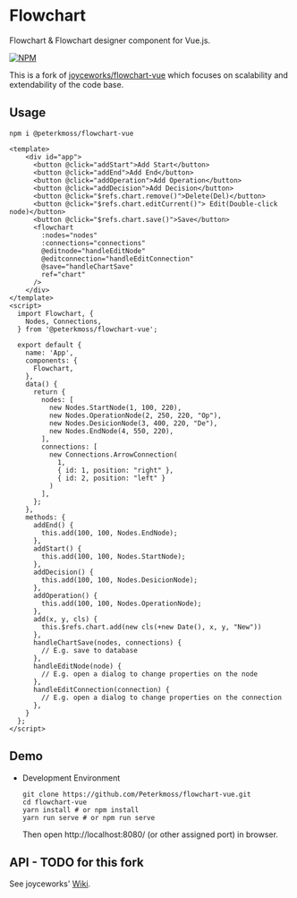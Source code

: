 # Flowchart

Flowchart & Flowchart designer component for Vue.js.

[![NPM](https://img.shields.io/npm/v/@peterkmoss/flowchart-vue)](https://www.npmjs.com/package/@peterkmoss/flowchart-vue)

This is a fork of [joyceworks/flowchart-vue](https://github.com/joyceworks/flowchart-vue) which focuses on scalability and extendability of the code base.

## Usage

```shell script
npm i @peterkmoss/flowchart-vue
```

```vue
<template>
    <div id="app">
      <button @click="addStart">Add Start</button>
      <button @click="addEnd">Add End</button>
      <button @click="addOperation">Add Operation</button>
      <button @click="addDecision">Add Decision</button>
      <button @click="$refs.chart.remove()">Delete(Del)</button>
      <button @click="$refs.chart.editCurrent()"> Edit(Double-click node)</button>
      <button @click="$refs.chart.save()">Save</button>
      <flowchart 
        :nodes="nodes"
        :connections="connections" 
        @editnode="handleEditNode"
        @editconnection="handleEditConnection" 
        @save="handleChartSave" 
        ref="chart"
      />
    </div>
</template>
<script>
  import Flowchart, {
    Nodes, Connections,
  } from '@peterkmoss/flowchart-vue';

  export default {
    name: 'App',
    components: {
      Flowchart,
    },
    data() {
      return {
        nodes: [
          new Nodes.StartNode(1, 100, 220),
          new Nodes.OperationNode(2, 250, 220, "Op"),
          new Nodes.DesicionNode(3, 400, 220, "De"),
          new Nodes.EndNode(4, 550, 220),
        ],
        connections: [
          new Connections.ArrowConnection(
            1, 
            { id: 1, position: "right" }, 
            { id: 2, position: "left" }
          )
        ],
      };
    },
    methods: {
      addEnd() {
        this.add(100, 100, Nodes.EndNode);
      },
      addStart() {
        this.add(100, 100, Nodes.StartNode);
      },
      addDecision() {
        this.add(100, 100, Nodes.DesicionNode);
      },
      addOperation() {
        this.add(100, 100, Nodes.OperationNode);
      },
      add(x, y, cls) {
        this.$refs.chart.add(new cls(+new Date(), x, y, "New"))
      },
      handleChartSave(nodes, connections) {
        // E.g. save to database
      },
      handleEditNode(node) {
        // E.g. open a dialog to change properties on the node
      },
      handleEditConnection(connection) {
        // E.g. open a dialog to change properties on the connection
      },
    }
  };
</script>
```

## Demo

- Development Environment

  ``` shell
  git clone https://github.com/Peterkmoss/flowchart-vue.git
  cd flowchart-vue
  yarn install # or npm install
  yarn run serve # or npm run serve
  ```
  
  Then open http://localhost:8080/ (or other assigned port) in browser.

## API - TODO for this fork

See joyceworks' [Wiki](https://github.com/joyceworks/flowchart-vue/wiki).

